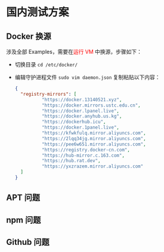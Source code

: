 # 国内测试方案

## Docker 换源

涉及全部 Examples，需要在<font color="red">运行 VM</font> 中换源，步骤如下：

- 切换目录 `cd /etc/docker/`
- 编辑守护进程文件 `sudo vim daemon.json` 复制粘贴以下内容：
	
	```json
	{
	  "registry-mirrors": [
	          "https://docker.13140521.xyz",
	          "https://docker.mirrors.ustc.edu.cn",
	          "https://docker.lpanel.live",
	          "https://docker.anyhub.us.kg",
	          "https://dockerhub.icu",
	          "https://docker.1panel.live",
	          "https://kfwkfulq.mirror.aliyuncs.com",
	          "https://2lqq34jg.mirror.aliyuncs.com",
	          "https://pee6w651.mirror.aliyuncs.com",
	          "https://registry.docker-cn.com",
	          "https://hub-mirror.c.163.com",
	          "https://hub.rat.dev",
	          "https://yxzrazem.mirror.aliyuncs.com"
	  ]
	}
	```

## APT 问题

## npm 问题

## Github 问题